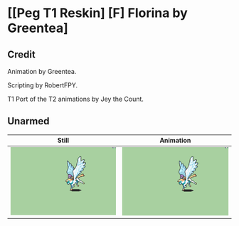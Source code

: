 # [\[Peg T1 Reskin\] \[F\] Florina by Greentea]

## Credit

Animation by Greentea.

Scripting by RobertFPY.

T1 Port of the T2 animations by Jey the Count.
	
## Unarmed

| Still | Animation |
| :---: | :-------: |
| ![Unarmed still](./Unarmed_000.png) | ![Unarmed animation](./Unarmed.gif) |
